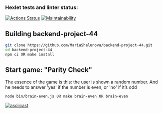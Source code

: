 ### Hexlet tests and linter status:

[![Actions Status](https://github.com/MariaShalunova/backend-project-44/actions/workflows/hexlet-check.yml/badge.svg)](https://github.com/MariaShalunova/backend-project-44/actions) [![Maintainability](https://api.codeclimate.com/v1/badges/09cc1170b9af915b8801/maintainability)](https://codeclimate.com/github/MariaShalunova/backend-project-44/maintainability)


## Building backend-project-44

```sh
git clone https://github.com/MariaShalunova/backend-project-44.git
cd backend-project-44
npm ci OR make install
```

## Start game: "Parity Check"

The essence of the game is this: the user is shown a random number. And he needs to answer 'yes' if the number is even, or 'no' if it’s odd

```sh
node bin/brain-even.js OR make brain-even OR brain-even
```
[![asciicast](https://asciinema.org/a/2Fpb8gvA3SQIsxgmH0dGHLUXw.svg)](https://asciinema.org/a/2Fpb8gvA3SQIsxgmH0dGHLUXw)

